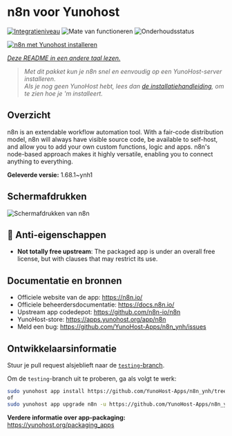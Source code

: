 <!--
NB: Deze README is automatisch gegenereerd door <https://github.com/YunoHost/apps/tree/master/tools/readme_generator>
Hij mag NIET handmatig aangepast worden.
-->

# n8n voor Yunohost

[![Integratieniveau](https://apps.yunohost.org/badge/integration/n8n)](https://ci-apps.yunohost.org/ci/apps/n8n/)
![Mate van functioneren](https://apps.yunohost.org/badge/state/n8n)
![Onderhoudsstatus](https://apps.yunohost.org/badge/maintained/n8n)

[![n8n met Yunohost installeren](https://install-app.yunohost.org/install-with-yunohost.svg)](https://install-app.yunohost.org/?app=n8n)

*[Deze README in een andere taal lezen.](./ALL_README.md)*

> *Met dit pakket kun je n8n snel en eenvoudig op een YunoHost-server installeren.*  
> *Als je nog geen YunoHost hebt, lees dan [de installatiehandleiding](https://yunohost.org/install), om te zien hoe je 'm installeert.*

## Overzicht

n8n is an extendable workflow automation tool. With a fair-code distribution model, n8n will always have visible source code, be available to self-host, and allow you to add your own custom functions, logic and apps. n8n's node-based approach makes it highly versatile, enabling you to connect anything to everything.

**Geleverde versie:** 1.68.1~ynh1

## Schermafdrukken

![Schermafdrukken van n8n](./doc/screenshots/n8n-screenshot.png)

## :red_circle: Anti-eigenschappen

- **Not totally free upstream**: The packaged app is under an overall free license, but with clauses that may restrict its use.

## Documentatie en bronnen

- Officiele website van de app: <https://n8n.io/>
- Officiele beheerdersdocumentatie: <https://docs.n8n.io/>
- Upstream app codedepot: <https://github.com/n8n-io/n8n>
- YunoHost-store: <https://apps.yunohost.org/app/n8n>
- Meld een bug: <https://github.com/YunoHost-Apps/n8n_ynh/issues>

## Ontwikkelaarsinformatie

Stuur je pull request alsjeblieft naar de [`testing`-branch](https://github.com/YunoHost-Apps/n8n_ynh/tree/testing).

Om de `testing`-branch uit te proberen, ga als volgt te werk:

```bash
sudo yunohost app install https://github.com/YunoHost-Apps/n8n_ynh/tree/testing --debug
of
sudo yunohost app upgrade n8n -u https://github.com/YunoHost-Apps/n8n_ynh/tree/testing --debug
```

**Verdere informatie over app-packaging:** <https://yunohost.org/packaging_apps>
